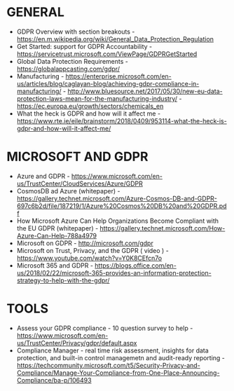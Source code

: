 # GENERAL

* GDPR Overview with section breakouts - <https://en.m.wikipedia.org/wiki/General_Data_Protection_Regulation>
* Get Started: support for GDPR Accountability - <https://servicetrust.microsoft.com/ViewPage/GDPRGetStarted>
* Global Data Protection Requirements - https://globalappcasting.com/gdpr/
* Manufacturing - https://enterprise.microsoft.com/en-us/articles/blog/caglayan-blog/achieving-gdpr-compliance-in-manufacturing/ - 
	http://www.bluesource.net/2017/05/30/new-eu-data-protection-laws-mean-for-the-manufacturing-industry/ - https://ec.europa.eu/growth/sectors/chemicals_en
* What the heck is GDPR and how will it affect me - https://www.rte.ie/eile/brainstorm/2018/0409/953114-what-the-heck-is-gdpr-and-how-will-it-affect-me/

# MICROSOFT AND GDPR

* Azure and GDPR - https://www.microsoft.com/en-us/TrustCenter/CloudServices/Azure/GDPR
* CosmosDB ad Azure (whitepaper) - https://gallery.technet.microsoft.com/Azure-Cosmos-DB-and-GDPR-697c6b2d/file/187219/1/Azure%20Cosmos%20DB%20and%20GDPR.pdf
* How Microsoft Azure Can Help Organizations Become Compliant with the EU GDPR (whitepaper) - https://gallery.technet.microsoft.com/How-Azure-Can-Help-788a4979
* Microsoft on GDPR - <http://microsoft.com/gdpr>
* Microsoft on Trust, Privacy, and the GDPR ( video ) - <https://www.youtube.com/watch?v=Y0K8CEfcn7o>
* Microsoft 365 and GDPR - https://blogs.office.com/en-us/2018/02/22/microsoft-365-provides-an-information-protection-strategy-to-help-with-the-gdpr/

# TOOLS

* Assess your GDPR compliance - 10 question survey to help - https://www.microsoft.com/en-us/TrustCenter/Privacy/gdpr/default.aspx
* Compliance Manager - real time risk assessment, insights for data protection, and built-in control managemetn and audit-ready reporting - https://techcommunity.microsoft.com/t5/Security-Privacy-and-Compliance/Manage-Your-Compliance-from-One-Place-Announcing-Compliance/ba-p/106493


